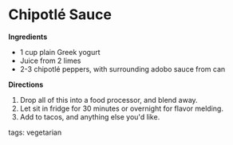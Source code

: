 Chipotlé Sauce
==============

__Ingredients__

* 1 cup plain Greek yogurt
* Juice from 2 limes
* 2-3 chipotlé peppers, with surrounding adobo sauce from can

__Directions__

1. Drop all of this into a food processor, and blend away.
2. Let sit in fridge for 30 minutes or overnight for flavor melding. 
3. Add to tacos, and anything else you'd like.

tags: vegetarian
